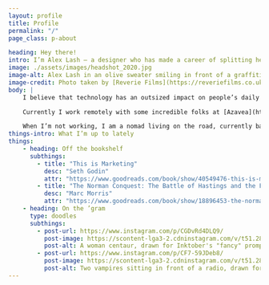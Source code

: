 ```yaml
---
layout: profile
title: Profile
permalink: "/"
page_class: p-about

heading: Hey there!
intro: I’m Alex Lash — a designer who has made a career of splitting her time between semantic markup and user-focused interface design.
image: ./assets/images/headshot_2020.jpg
image-alt: Alex Lash in an olive sweater smiling in front of a graffitied wall.
image-credit: Photo taken by [Reverie Films](https://reveriefilms.co.uk/)
body: |
    I believe that technology has an outsized impact on people’s daily lives, and am motivated to use it as a tool for good. Since graduating from Tyler School of Art with a Bachelor’s degree in Graphic and Interactive Design, I have had the opportunity to work on many projects with this goal in mind. 

    Currently I work remotely with some incredible folks at [Azavea](https://azavea.com) as a UX and Marketing Designer. In my free time, I have co-organized and co-taught low-cost classes for women of color in tech; taught an Interactive class at my alma mater; helped organize the Philly-based LadyHacks hackathon in 2015 and 2016; and made posters for local non-profit [ProjectMEOW](http://projectmeow.org/). 

    When I’m not working, I am a nomad living on the road, currently based in Tbilisi, Georgia. In my spare time, I love to draw, play ultimate, cook, and tell my cat what a good boy he is.
things-intro: What I’m up to lately
things: 
    - heading: Off the bookshelf
      subthings:
        - title: "This is Marketing"
          desc: "Seth Godin"
          attr: "https://www.goodreads.com/book/show/40549476-this-is-marketing"
        - title: "The Norman Conquest: The Battle of Hastings and the Fall of Anglo-Saxon England"
          desc: "Marc Morris"
          attr: "https://www.goodreads.com/book/show/18896453-the-norman-conquest"
    - heading: On the ’gram
      type: doodles
      subthings: 
        - post-url: https://www.instagram.com/p/CGDvRd4DLQ9/
          post-image: https://scontent-lga3-2.cdninstagram.com/v/t51.2885-15/sh0.08/e35/s750x750/120994821_190050752620432_2764182617897303824_n.jpg?_nc_ht=scontent-lga3-2.cdninstagram.com&_nc_cat=104&_nc_ohc=lFyrqY3LQ8QAX-9o3Q3&_nc_tp=24&oh=0a0d7c739980c46f1fda13c3c5041bdf&oe=5FDB1335
          post-alt: A woman centaur, drawn for Inktober's "fancy" prompt.
        - post-url: https://www.instagram.com/p/CF7-59JDeb8/
          post-image: https://scontent-lga3-2.cdninstagram.com/v/t51.2885-15/e35/s1080x1080/120598680_1051333758668580_5009067853572461741_n.jpg?_nc_ht=scontent-lga3-2.cdninstagram.com&_nc_cat=100&_nc_ohc=pPcSUpCFFA0AX_7Z5fw&tp=15&oh=0ef40a47f9b188b39a2aa52b89ef9889&oe=5FDA33F8
          post-alt: Two vampires sitting in front of a radio, drawn for Intober's "radio" prompt.
---
```

